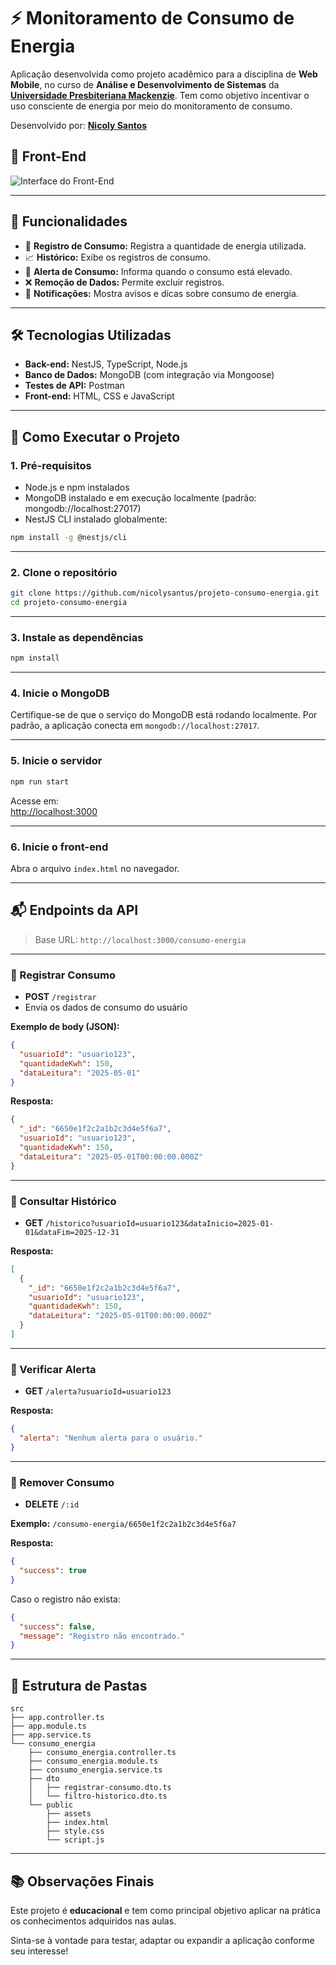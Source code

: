 # ⚡ Monitoramento de Consumo de Energia

<p>
  Aplicação desenvolvida como projeto acadêmico para a disciplina de  
  <strong>Web Mobile</strong>, no curso de  
  <strong>Análise e Desenvolvimento de Sistemas</strong> da  
  <a href="https://www.mackenzie.br" target="_blank"><strong>Universidade Presbiteriana Mackenzie</strong></a>.  
  Tem como objetivo incentivar o uso consciente de energia por meio do monitoramento de consumo.
</p>

<p>
  Desenvolvido por:  
  <a href="https://www.linkedin.com/in/nicolysantus" target="_blank"><strong>Nicoly Santos</strong></a>
</p>


## 📱 Front-End 
![Interface do Front-End](https://drive.google.com/uc?export=view&id=15KkOfCSwrMwNkqxu0II4iRPRraqUKe7U)

---

## 🌟 Funcionalidades

- 🔌 **Registro de Consumo:** Registra a quantidade de energia utilizada.  
- 📈 **Histórico:** Exibe os registros de consumo.  
- 🚨 **Alerta de Consumo:** Informa quando o consumo está elevado.  
- ❌ **Remoção de Dados:** Permite excluir registros.  
- 🔔 **Notificações:** Mostra avisos e dicas sobre consumo de energia.

---

## 🛠️ Tecnologias Utilizadas

- **Back-end:** NestJS, TypeScript, Node.js
- **Banco de Dados:** MongoDB (com integração via Mongoose)
- **Testes de API:** Postman
- **Front-end:** HTML, CSS e JavaScript

---

## 🚀 Como Executar o Projeto

### 1. Pré-requisitos

- Node.js e npm instalados
- MongoDB instalado e em execução localmente (padrão: mongodb://localhost:27017)
- NestJS CLI instalado globalmente:
```bash
npm install -g @nestjs/cli
```

---

### 2. Clone o repositório

```bash
git clone https://github.com/nicolysantus/projeto-consumo-energia.git
cd projeto-consumo-energia
```

---

### 3. Instale as dependências

```bash
npm install
```

---

### 4. Inicie o MongoDB

Certifique-se de que o serviço do MongoDB está rodando localmente. Por padrão, a aplicação conecta em `mongodb://localhost:27017`.

---

### 5. Inicie o servidor

```bash
npm run start
```

Acesse em:  
[http://localhost:3000](http://localhost:3000)

---

### 6. Inicie o front-end

Abra o arquivo `index.html` no navegador.

---

## 📬 Endpoints da API

> Base URL: `http://localhost:3000/consumo-energia`

---

### 🔸 Registrar Consumo

- **POST** `/registrar`
- Envia os dados de consumo do usuário

**Exemplo de body (JSON):**
```json
{
  "usuarioId": "usuario123",
  "quantidadeKwh": 150,
  "dataLeitura": "2025-05-01"
}
```

**Resposta:**
```json
{
  "_id": "6650e1f2c2a1b2c3d4e5f6a7",
  "usuarioId": "usuario123",
  "quantidadeKwh": 150,
  "dataLeitura": "2025-05-01T00:00:00.000Z"
}
```

---

### 🔸 Consultar Histórico

- **GET** `/historico?usuarioId=usuario123&dataInicio=2025-01-01&dataFim=2025-12-31`

**Resposta:**
```json
[
  {
    "_id": "6650e1f2c2a1b2c3d4e5f6a7",
    "usuarioId": "usuario123",
    "quantidadeKwh": 150,
    "dataLeitura": "2025-05-01T00:00:00.000Z"
  }
]
```

---

### 🔸 Verificar Alerta

- **GET** `/alerta?usuarioId=usuario123`

**Resposta:**
```json
{
  "alerta": "Nenhum alerta para o usuário."
}
```

---

### 🔸 Remover Consumo

- **DELETE** `/:id`

**Exemplo:** `/consumo-energia/6650e1f2c2a1b2c3d4e5f6a7`

**Resposta:**
```json
{
  "success": true
}
```

Caso o registro não exista:

```json
{
  "success": false,
  "message": "Registro não encontrado."
}
```

---

## 📁 Estrutura de Pastas

```
src
├── app.controller.ts
├── app.module.ts
├── app.service.ts
└── consumo_energia
    ├── consumo_energia.controller.ts
    ├── consumo_energia.module.ts
    ├── consumo_energia.service.ts
    ├── dto
    │   ├── registrar-consumo.dto.ts
    │   └── filtro-historico.dto.ts
    └── public
        ├── assets
        ├── index.html
        ├── style.css
        └── script.js
```

---

## 📚 Observações Finais

Este projeto é **educacional** e tem como principal objetivo aplicar na prática os conhecimentos adquiridos nas aulas.

Sinta-se à vontade para testar, adaptar ou expandir a aplicação conforme seu interesse!
